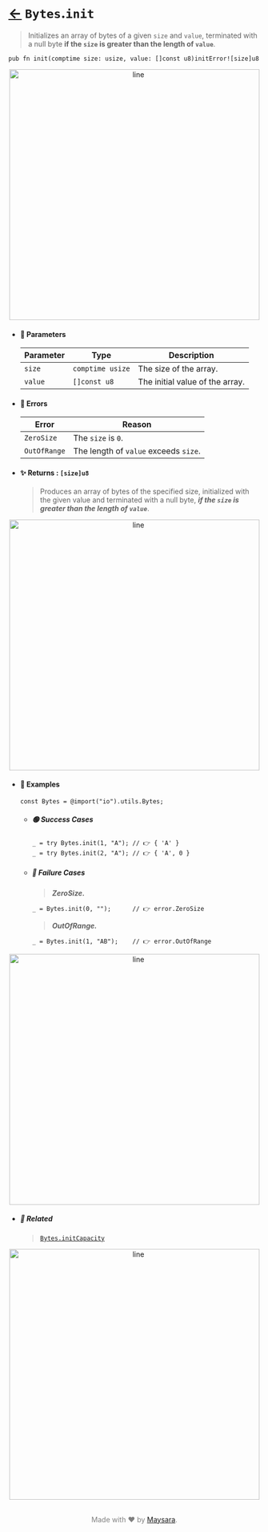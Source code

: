 # [←](../Bytes.md) `Bytes`.`init`

> Initializes an array of bytes of a given `size` and `value`,
> terminated with a null byte **if the `size` is greater than the length of `value`**.

```zig
pub fn init(comptime size: usize, value: []const u8)initError![size]u8
```


<div align="center">
<img src="https://raw.githubusercontent.com/maysara-elshewehy/io-bench/refs/heads/main/dist/img/md/line.png" alt="line" style="width:500px;"/>
</div>

- #### 🧩 Parameters

    | Parameter | Type             | Description                     |
    | --------- | ---------------- | ------------------------------- |
    | `size`    | `comptime usize` | The size of the array.          |
    | `value`   | `[]const u8`     | The initial value of the array. |

- #### 🚫 Errors

    | Error        | Reason                                |
    | ------------ | ------------------------------------- |
    | `ZeroSize`   | The `size` is `0`.                    |
    | `OutOfRange` | The length of `value` exceeds `size`. |

- #### ✨ Returns : `[size]u8`

    > Produces an array of bytes of the specified size, initialized with the given value and terminated with a null byte, _**if the `size` is greater than the length of `value`**_.

<div align="center">
<img src="https://raw.githubusercontent.com/maysara-elshewehy/io-bench/refs/heads/main/dist/img/md/line.png" alt="line" style="width:500px;"/>
</div>

- #### 🧪 Examples

    ```zig
    const Bytes = @import("io").utils.Bytes;
    ```

    - ##### 🟢 Success Cases

        ```zig
        _ = try Bytes.init(1, "A"); // 👉 { 'A' }
        _ = try Bytes.init(2, "A"); // 👉 { 'A', 0 }
        ```

    - ##### 🔴 Failure Cases

        > **_ZeroSize._**

        ```zig
        _ = Bytes.init(0, "");      // 👉 error.ZeroSize
        ```

        > **_OutOfRange._**

        ```zig
        _ = Bytes.init(1, "AB");    // 👉 error.OutOfRange
        ```

<div align="center">
<img src="https://raw.githubusercontent.com/maysara-elshewehy/io-bench/refs/heads/main/dist/img/md/line.png" alt="line" style="width:500px;"/>
</div>

- ##### 🔗 Related

  > [`Bytes.initCapacity`](./initCapacity.md)

<div align="center">
<img src="https://raw.githubusercontent.com/maysara-elshewehy/io-bench/refs/heads/main/dist/img/md/line.png" alt="line" style="width:500px;"/>
</div>

<p align="center" style="color:grey;"><br />Made with ❤️ by <a href="http://github.com/maysara-elshewehy" target="blank">Maysara</a>.</p>